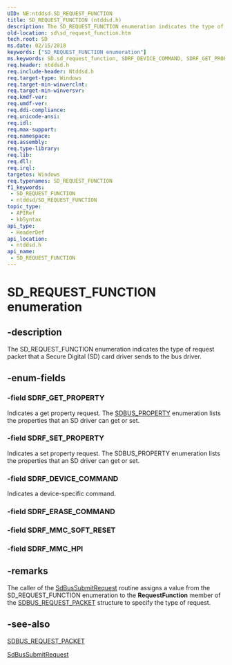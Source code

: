 ```yaml
---
UID: NE:ntddsd.SD_REQUEST_FUNCTION
title: SD_REQUEST_FUNCTION (ntddsd.h)
description: The SD_REQUEST_FUNCTION enumeration indicates the type of request packet that a Secure Digital (SD) card driver sends to the bus driver.
old-location: sd\sd_request_function.htm
tech.root: SD
ms.date: 02/15/2018
keywords: ["SD_REQUEST_FUNCTION enumeration"]
ms.keywords: SD.sd_request_function, SDRF_DEVICE_COMMAND, SDRF_GET_PROPERTY, SDRF_SET_PROPERTY, SD_REQUEST_FUNCTION, SD_REQUEST_FUNCTION enumeration [Buses], ntddsd/SDRF_DEVICE_COMMAND, ntddsd/SDRF_GET_PROPERTY, ntddsd/SDRF_SET_PROPERTY, ntddsd/SD_REQUEST_FUNCTION, sd-structs_db2d511c-e3e2-46e6-9d01-1723c1c8ec7f.xml
req.header: ntddsd.h
req.include-header: Ntddsd.h
req.target-type: Windows
req.target-min-winverclnt: 
req.target-min-winversvr: 
req.kmdf-ver: 
req.umdf-ver: 
req.ddi-compliance: 
req.unicode-ansi: 
req.idl: 
req.max-support: 
req.namespace: 
req.assembly: 
req.type-library: 
req.lib: 
req.dll: 
req.irql: 
targetos: Windows
req.typenames: SD_REQUEST_FUNCTION
f1_keywords:
 - SD_REQUEST_FUNCTION
 - ntddsd/SD_REQUEST_FUNCTION
topic_type:
 - APIRef
 - kbSyntax
api_type:
 - HeaderDef
api_location:
 - ntddsd.h
api_name:
 - SD_REQUEST_FUNCTION
---
```


# SD_REQUEST_FUNCTION enumeration


## -description

The SD_REQUEST_FUNCTION enumeration indicates the type of request packet that a Secure Digital (SD) card driver sends to the bus driver.

## -enum-fields

### -field SDRF_GET_PROPERTY

Indicates a get property request. The <a href="/windows-hardware/drivers/ddi/ntddsd/ne-ntddsd-sdbus_property">SDBUS_PROPERTY</a> enumeration lists the properties that an SD driver can get or set.

### -field SDRF_SET_PROPERTY

Indicates a set property request. The SDBUS_PROPERTY enumeration lists the properties that an SD driver can get or set.

### -field SDRF_DEVICE_COMMAND

Indicates a device-specific command.

### -field SDRF_ERASE_COMMAND

### -field SDRF_MMC_SOFT_RESET

### -field SDRF_MMC_HPI

## -remarks

The caller of the <a href="/windows-hardware/drivers/ddi/ntddsd/nf-ntddsd-sdbussubmitrequest">SdBusSubmitRequest</a> routine assigns a value from the SD_REQUEST_FUNCTION enumeration to the <b>RequestFunction</b> member of the <a href="/previous-versions/windows/hardware/drivers/ff537931(v=vs.85)">SDBUS_REQUEST_PACKET</a> structure to specify the type of request.

## -see-also

<a href="/previous-versions/windows/hardware/drivers/ff537931(v=vs.85)">SDBUS_REQUEST_PACKET</a>



<a href="/windows-hardware/drivers/ddi/ntddsd/nf-ntddsd-sdbussubmitrequest">SdBusSubmitRequest</a>

